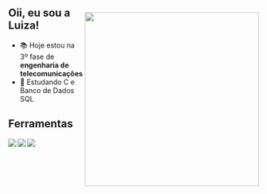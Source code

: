   <img style="margin-top: 40px;" align="right" width="350px" src="https://cdn.discordapp.com/attachments/978456290428862516/1026273770438139985/octocat-1664753123951.png">
  
## Oii, eu sou a Luiza!
- 📚 Hoje estou na 3º fase de **engenharia de telecomunicações**
- 🌱 Estudando C e Banco de Dados SQL

## Ferramentas 
<img align="left" src="https://img.shields.io/badge/C-00599C?style=for-the-badge&logo=c&logoColor=white">
<img align="left" src="https://img.shields.io/badge/Python-3776AB?style=for-the-badge&logo=python&logoColor=white">
<img align="left" src="https://img.shields.io/badge/Linux-FCC624?style=for-the-badge&logo=linux&logoColor=black">
